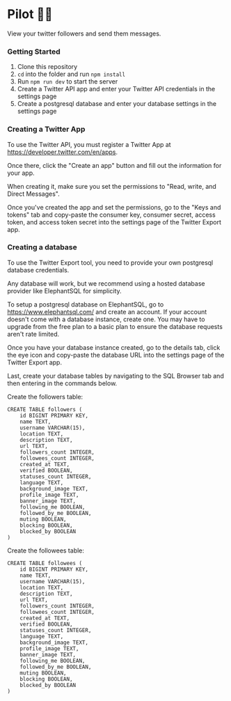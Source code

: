 # Pilot 👨‍✈️

View your twitter followers and send them messages.

### Getting Started

1. Clone this repository
1. `cd` into the folder and run `npm install`
1. Run `npm run dev` to start the server
1. Create a Twitter API app and enter your Twitter API credentials in the settings page
1. Create a postgresql database and enter your database settings in the settings page

### Creating a Twitter App

To use the Twitter API, you must register a Twitter App at https://developer.twitter.com/en/apps.

Once there, click the "Create an app" button and fill out the information for your app.

When creating it, make sure you set the permissions to "Read, write, and Direct Messages".

Once you've created the app and set the permissions, go to the "Keys and tokens" tab and copy-paste the consumer key, consumer secret, access token, and access token secret into the settings page of the Twitter Export app.

### Creating a database

To use the Twitter Export tool, you need to provide your own postgresql database credentials.

Any database will work, but we recommend using a hosted database provider like ElephantSQL for simplicity.

To setup a postgresql database on ElephantSQL, go to https://www.elephantsql.com/ and create an account. If your account doesn't come with a database instance, create one. You may have to upgrade from the free plan to a basic plan to ensure the database requests aren't rate limited.

Once you have your database instance created, go to the details tab, click the eye icon and copy-paste the database URL into the settings page of the Twitter Export app.

Last, create your database tables by navigating to the SQL Browser tab and then entering in the commands below.

Create the followers table:

```
CREATE TABLE followers (
	id BIGINT PRIMARY KEY,
	name TEXT,
	username VARCHAR(15),
	location TEXT,
	description TEXT,
	url TEXT,
	followers_count INTEGER,
	followees_count INTEGER,
	created_at TEXT,
	verified BOOLEAN,
	statuses_count INTEGER,
	language TEXT,
	background_image TEXT,
	profile_image TEXT,
	banner_image TEXT,
	following_me BOOLEAN,
	followed_by_me BOOLEAN,
	muting BOOLEAN,
	blocking BOOLEAN,
	blocked_by BOOLEAN
)
```

Create the followees table:

```
CREATE TABLE followees (
	id BIGINT PRIMARY KEY,
	name TEXT,
	username VARCHAR(15),
	location TEXT,
	description TEXT,
	url TEXT,
	followers_count INTEGER,
	followees_count INTEGER,
	created_at TEXT,
	verified BOOLEAN,
	statuses_count INTEGER,
	language TEXT,
	background_image TEXT,
	profile_image TEXT,
	banner_image TEXT,
	following_me BOOLEAN,
	followed_by_me BOOLEAN,
	muting BOOLEAN,
	blocking BOOLEAN,
	blocked_by BOOLEAN
)
```
